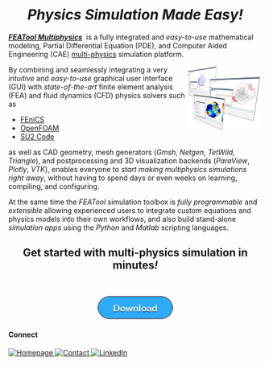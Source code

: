 <h1 align="center"><i><b>Physics Simulation Made Easy!</b></i></h1> 

[<i><b>FEATool Multiphysics</b></i>](https://www.featool.com/)&nbsp; is a fully integrated and _easy-to-use_ mathematical modeling, Partial Differential Equation (PDE), and Computer Aided Engineering (CAE) [multi-physics](https://www.featool.com/multiphysics/) simulation platform.

<a href="https://www.featool.com/showcase-models/">
  <img src="https://github.com/precise-simulation/precise-simulation/blob/7990f467952f544cb992985bcb89b3ff06efc79b/featool-multiphysics-modeling-process-screenshots.png" align="right" width="30%"
       title="Physics and CAE Simulation Made Easy!"/>
</a>

By combining and seamlessly integrating a very _intuitive_ and _easy-to-use_ graphical user interface (GUI) with _state-of-the-art_ finite element analysis (FEA) and fluid dynamics (CFD) physics solvers such as

- [FEniCS](https://featool.com/tutorial/2017/06/16/Python-Multiphysics-and-FEA-Simulations-with-FEniCS-and-FEATool/)
- [OpenFOAM](https://featool.com/Easy-to-Use-OpenFOAM-GUI/)
- [SU2 Code](https://www.featool.com/doc/su2.html)

as well as CAD geometry, mesh generators (_Gmsh_, _Netgen_, _TetWild_, _Triangle_), and postprocessing and 3D visualization backends (_ParaView_, _Plotly_, _VTK_), enables everyone to _start making multiphysics simulations right away_, without having to spend days or even weeks on learning, compiling, and configuring.

At the same time the _FEATool_ simulation toolbox is _fully programmable_ and _extensible_ allowing experienced users to integrate custom equations and physics models into their own workflows, and also build stand-alone _simulation apps_ using the _Python_ and _Matlab_ scripting languages.

<h2 align="center">Get started with multi-physics simulation in minutes<i>!</i></h2>
<br>

<p align="center">
  <a href="https://www.featool.com/download/" target="_blank"><img src="https://github.com/precise-simulation/precise-simulation/blob/main/featool-multiphysics-download.png" alt="Download FEATool Multiphysics" title="Download and try FEATool Multiphysics today!" style="max-width:50%"></a>
</p>


#### Connect
<p>
  <a href="https://www.featool.com/">
    <img alt="Homepage" src="https://img.shields.io/badge/Homepage-8AAB82?&style=for-the-badge" title="FEATool Multiphysics Homepage"/>
  </a>
  <a href="https://www.featool.com/about/#contact">
    <img alt="Contact" src="https://img.shields.io/badge/-Contact-9cf?&style=for-the-badge&logo=GMail&logoColor=white" title="Contact Precise Simulation"/>
  </a>
  <a href="https://linkedin.com/company/3802081">
    <img alt="LinkedIn" src="https://img.shields.io/badge/Linked-In-blue?style=for-the-badge" title="Follow Precise Simulation on LinkedIn"/>
  </a>
</p>
